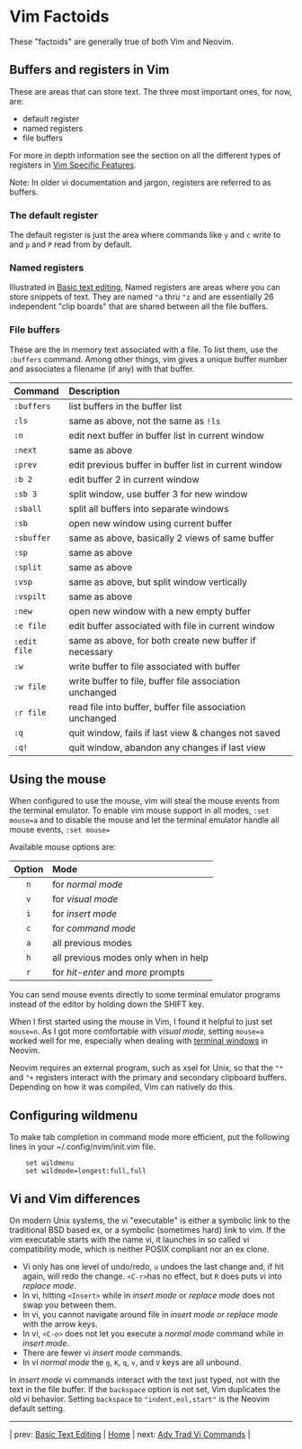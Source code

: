 # Vim Factoids

These "factoids" are generally true of both Vim and Neovim.

## Buffers and registers in Vim

These are areas that can store text. The three most important ones,
for now, are:

* default register
* named registers
* file buffers

For more in depth information see the section on all the different
types of registers in
[Vim Specific Features](06-VimSpecificFeatures.md#types-of-registers).

Note: In older vi documentation and jargon, registers are referred to as
buffers.

### The default register

The default register is just the area where commands like `y` and `c`
write to and `p` and `P` read from by default.

### Named registers

Illustrated in
[Basic text editing](02-BasicTextEditing.md#you-can-use-named-registers-to-store-text),
Named registers are areas where you can store snippets of text. They
are named `"a` thru `"z` and are essentially 26 independent "clip
boards" that are shared between all the file buffers.

### File buffers

These are the in memory text associated with a file. To list them, use
the `:buffers` command. Among other things, vim gives a unique buffer
number and associates a filename (if any) with that buffer.

| Command       | Description                                              |
|:------------- |:-------------------------------------------------------- |
| `:buffers`    | list buffers in the buffer list                          |
| `:ls`         | same as above, not the same as `!ls`                     |
| `:n`          | edit next buffer in buffer list in current window        |
| `:next`       | same as above                                            |
| `:prev`       | edit previous buffer in buffer list in current window    |
| `:b 2`        | edit buffer 2 in current window                          |
| `:sb 3`       | split window, use buffer 3 for new window                |
| `:sball`      | split all buffers into separate windows                  |
| `:sb`         | open new window using current buffer                     |
| `:sbuffer`    | same as above, basically 2 views of same buffer          |
| `:sp`         | same as above                                            |
| `:split`      | same as above                                            |
| `:vsp`        | same as above, but split window vertically               |
| `:vspilt`     | same as above                                            |
| `:new`        | open new window with a new empty buffer                  |
| `:e file`     | edit buffer associated with file in current window       |
| `:edit file`  | same as above, for both create new buffer if necessary   |
| `:w`          | write buffer to file associated with buffer              |
| `:w file`     | write buffer to file, buffer file association unchanged  |
| `:r file`     | read file into buffer, buffer file association unchanged |
| `:q`          | quit window, fails if last view & changes not saved      |
| `:q!`         | quit window, abandon any changes if last view            |

## Using the mouse

When configured to use the mouse, vim will steal the mouse events from
the terminal emulator. To enable vim mouse support in all modes,
`:set mouse=a` and to disable the mouse and let the terminal emulator
handle all mouse events, `:set mouse=`

Available mouse options are:

| Option | Mode                                 |
|:------:|:------------------------------------ |
| `n`    | for *normal mode*                    |
| `v`    | for *visual mode*                    |
| `i`    | for *insert mode*                    |
| `c`    | for *command mode*                   |
| `a`    | all previous modes                   |
| `h`    | all previous modes only when in help |
| `r`    | for *hit-enter* and *more* prompts   |

You can send mouse events directly to some terminal emulator programs
instead of the editor by holding down the SHIFT key.

When I first started using the mouse in Vim, I found it helpful to just
set `mouse=n`. As I got more comfortable with *visual mode*, setting
`mouse=a` worked well for me, especially when dealing with
[terminal windows](08-MultipleWindows.md#terminal-windows)
in Neovim.

Neovim requires an external program, such as xsel for Unix, so that the
`"*` and `"+` registers interact with the primary and secondary
clipboard buffers. Depending on how it was compiled, Vim can natively
do this.

## Configuring wildmenu

To make tab completion in command mode more efficient, put the following
lines in your ~/.config/nvim/init.vim file.

```vim
    set wildmenu
    set wildmode=longest:full,full
```

## Vi and Vim differences

On modern Unix systems, the vi "executable" is either a symbolic link
to the traditional BSD based ex, or a symbolic (sometimes hard) link
to vim. If the vim executable starts with the name vi, it launches in
so called vi compatibility mode, which is neither POSIX compliant nor
an ex clone.

* Vi only has one level of undo/redo, `u` undoes the
  last change and, if hit again, will redo the change.
  `<C-r>`has no effect, but `R` does puts vi into *replace mode*.
* In vi, hitting `<Insert>` while in *insert mode* or *replace mode*
  does not swap you between them.
* In vi, you cannot navigate around file in *insert mode* or
  *replace mode* with the arrow keys.
* In vi, `<C-o>` does not let you execute a *normal mode*
  command while in *insert mode*.
* There are fewer vi *insert mode* commands.
* In vi *normal mode* the `g`, `K`, `q`, `v`, and `V` keys are
  all unbound.

In *insert mode* vi commands interact with the text just typed, not with
the text in the file buffer. If the `backspace` option is not set, Vim
duplicates the old vi behavior. Setting `backspace` to
`"indent,eol,start"` is the Neovim default setting.

---

| prev: [Basic Text Editing][2] | [Home][0] | next: [Adv Trad Vi Commands][4] |

[2]: 02-BasicTextEditing.md
[0]: ../README.md
[4]: 04-AdvTradViCommands.md
